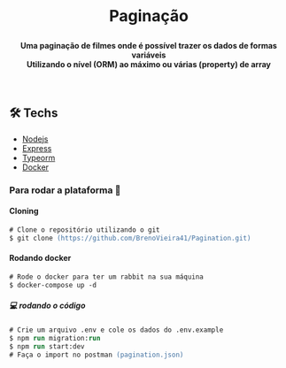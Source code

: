 <h1 align="center">
<br>

<p align="center">
    <b ></b>Paginação</b>
    <h4 align="center"> Uma paginação de filmes onde é possível trazer os dados de formas variáveis
    <br> Utilizando o nível (ORM) ao máximo ou várias (property) de array </h2>
</p>

<br>

## 🛠 Techs

- [Nodejs](https://nodejs.org/en/)
- [Express](https://expressjs.com/)
- [Typeorm](https://typeorm.io/)
- [Docker](https://hub.docker.com/)

### Para rodar a plataforma  🚀

#### Cloning

```ps
# Clone o repositório utilizando o git
$ git clone (https://github.com/BrenoVieira41/Pagination.git)
```

#### Rodando docker

```ps
# Rode o docker para ter um rabbit na sua máquina
$ docker-compose up -d
```

##### :computer: rodando o código
```ps
# Crie um arquivo .env e cole os dados do .env.example
$ npm run migration:run
$ npm run start:dev
# Faça o import no postman (pagination.json)
```
